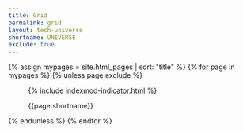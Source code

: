 ```yaml
---
title: Grid
permalink: grid
layout: tech-universe
shortname: UNIVERSE
exclude: true
---
```


<wrap>

{% assign mypages = site.html_pages | sort: "title" %}
{% for page in mypages %}
{% unless page.exclude %}
<figure>
<a href="{{ page.permalink | absolute_url }}">{% include indexmod-indicator.html %}</a>
<figcaption>
<p class="shortname">{{page.shortname}}</p></figcaption>
</figure>
{% endunless %}
{% endfor %}

</wrap>
